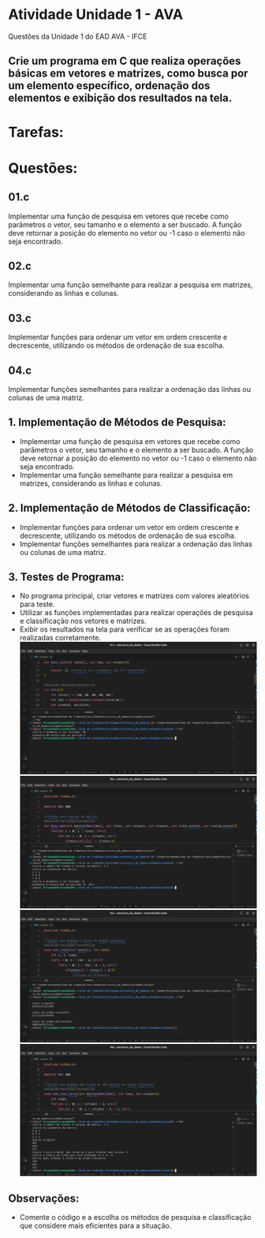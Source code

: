 # Atividade Unidade 1 - AVA
Questões da Unidade 1 do EAD AVA - IFCE 

## Crie um programa em C que realiza operações básicas em vetores e matrizes, como busca por um elemento específico, ordenação dos elementos e exibição dos resultados na tela.

# Tarefas:

# Questões:
## 01.c 
Implementar uma função de pesquisa em vetores que recebe como parâmetros o vetor, seu tamanho e o elemento a ser buscado. A função deve retornar a posição do elemento no vetor ou -1 caso o elemento não seja encontrado.

## 02.c
Implementar uma função semelhante para realizar a pesquisa em matrizes, considerando as linhas e colunas.

## 03.c
Implementar funções para ordenar um vetor em ordem crescente e decrescente, utilizando os métodos de ordenação de sua escolha.

## 04.c 
Implementar funções semelhantes para realizar a ordenação das linhas ou colunas de uma matriz.

## 1. Implementação de Métodos de Pesquisa:
- Implementar uma função de pesquisa em vetores que recebe como parâmetros o vetor, seu tamanho e o elemento a ser buscado. A função deve retornar a posição do elemento no vetor ou -1 caso o elemento não seja encontrado.
- Implementar uma função semelhante para realizar a pesquisa em matrizes, considerando as linhas e colunas.

## 2. Implementação de Métodos de Classificação: 
- Implementar funções para ordenar um vetor em ordem crescente e decrescente, utilizando os métodos de ordenação de sua escolha.
- Implementar funções semelhantes para realizar a ordenação das linhas ou colunas de uma matriz.

## 3. Testes de Programa:
- No programa principal, criar vetores e matrizes com valores aleatórios para teste.
- Utilizar as funções implementadas para realizar operações de pesquisa e classificação nos vetores e matrizes.
- Exibir os resultados na tela para verificar se as operações foram realizadas corretamente.
  <img src="./questao1.png" alt="Questão 1">
  <img src="./questao2.png" alt="Questão 2">
  <img src="./questao3.png" alt="Questão 3">
  <img src="./questao4.png" alt="Questão 4">
## Observações:
- Comente o código e a escolha os métodos de pesquisa e classificação que considere mais eficientes para a situação.

